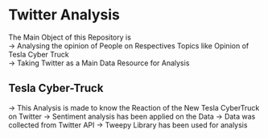 # Twitter Analysis

The Main Object of this Repository is \
-> Analysing the opinion of People on Respectives Topics
like Opinion of Tesla Cyber Truck\
-> Taking Twitter as a Main Data Resource for Analysis


## Tesla Cyber-Truck

-> This Analysis is made to know the Reaction of the New Tesla CyberTruck  on Twitter
-> Sentiment analysis has been applied on the Data
-> Data was collected from Twitter API
-> Tweepy Library has been used for analysis
